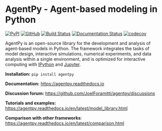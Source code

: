 # AgentPy - Agent-based modeling in Python

[![PyPI](https://img.shields.io/pypi/v/agentpy)](https://pypi.org/project/agentpy/)
[![GitHub](https://img.shields.io/github/license/joelforamitti/agentpy)](https://github.com/JoelForamitti/agentpy/blob/master/LICENSE)
[![Build Status](https://travis-ci.com/JoelForamitti/agentpy.svg?branch=master)](https://travis-ci.com/JoelForamitti/agentpy)
[![Documentation Status](https://readthedocs.org/projects/agentpy/badge/?version=stable)](https://agentpy.readthedocs.io/en/stable/?badge=stable)
[![codecov](https://codecov.io/gh/JoelForamitti/agentpy/branch/master/graph/badge.svg?token=NTW99HNGB0)](https://codecov.io/gh/JoelForamitti/agentpy)

AgentPy is an open-source library for the development and analysis of agent-based models in Python. 
The framework integrates the tasks of model design, interactive simulations, numerical experiments, 
and data analysis within a single environment, and is optimized for interactive computing 
with [IPython](http://ipython.org/) and [Jupyter](https://jupyter.org/). 

**Installation:** `pip install agentpy`

**Documentation:** https://agentpy.readthedocs.io

**Discussion forum:** https://github.com/JoelForamitti/agentpy/discussions

**Tutorials and examples:** https://agentpy.readthedocs.io/en/latest/model_library.html

**Comparison with other frameworks**: https://agentpy.readthedocs.io/en/latest/comparison.html